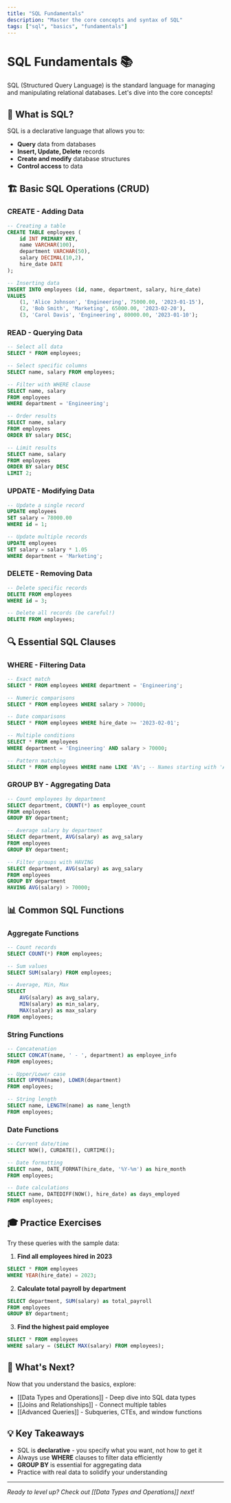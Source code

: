```yaml
---
title: "SQL Fundamentals"
description: "Master the core concepts and syntax of SQL"
tags: ["sql", "basics", "fundamentals"]
---
```


# SQL Fundamentals 📚

SQL (Structured Query Language) is the standard language for managing and manipulating relational databases. Let's dive into the core concepts!

## 🎯 What is SQL?

SQL is a declarative language that allows you to:
- **Query** data from databases
- **Insert, Update, Delete** records
- **Create and modify** database structures
- **Control access** to data

## 🏗️ Basic SQL Operations (CRUD)

### CREATE - Adding Data

```sql
-- Creating a table
CREATE TABLE employees (
    id INT PRIMARY KEY,
    name VARCHAR(100),
    department VARCHAR(50),
    salary DECIMAL(10,2),
    hire_date DATE
);

-- Inserting data
INSERT INTO employees (id, name, department, salary, hire_date)
VALUES 
    (1, 'Alice Johnson', 'Engineering', 75000.00, '2023-01-15'),
    (2, 'Bob Smith', 'Marketing', 65000.00, '2023-02-20'),
    (3, 'Carol Davis', 'Engineering', 80000.00, '2023-01-10');
```

### READ - Querying Data

```sql
-- Select all data
SELECT * FROM employees;

-- Select specific columns
SELECT name, salary FROM employees;

-- Filter with WHERE clause
SELECT name, salary 
FROM employees 
WHERE department = 'Engineering';

-- Order results
SELECT name, salary 
FROM employees 
ORDER BY salary DESC;

-- Limit results
SELECT name, salary 
FROM employees 
ORDER BY salary DESC 
LIMIT 2;
```

### UPDATE - Modifying Data

```sql
-- Update a single record
UPDATE employees 
SET salary = 78000.00 
WHERE id = 1;

-- Update multiple records
UPDATE employees 
SET salary = salary * 1.05 
WHERE department = 'Marketing';
```

### DELETE - Removing Data

```sql
-- Delete specific records
DELETE FROM employees 
WHERE id = 3;

-- Delete all records (be careful!)
DELETE FROM employees;
```

## 🔍 Essential SQL Clauses

### WHERE - Filtering Data

```sql
-- Exact match
SELECT * FROM employees WHERE department = 'Engineering';

-- Numeric comparisons
SELECT * FROM employees WHERE salary > 70000;

-- Date comparisons
SELECT * FROM employees WHERE hire_date >= '2023-02-01';

-- Multiple conditions
SELECT * FROM employees 
WHERE department = 'Engineering' AND salary > 70000;

-- Pattern matching
SELECT * FROM employees WHERE name LIKE 'A%'; -- Names starting with 'A'
```

### GROUP BY - Aggregating Data

```sql
-- Count employees by department
SELECT department, COUNT(*) as employee_count
FROM employees
GROUP BY department;

-- Average salary by department
SELECT department, AVG(salary) as avg_salary
FROM employees
GROUP BY department;

-- Filter groups with HAVING
SELECT department, AVG(salary) as avg_salary
FROM employees
GROUP BY department
HAVING AVG(salary) > 70000;
```

## 📊 Common SQL Functions

### Aggregate Functions

```sql
-- Count records
SELECT COUNT(*) FROM employees;

-- Sum values
SELECT SUM(salary) FROM employees;

-- Average, Min, Max
SELECT 
    AVG(salary) as avg_salary,
    MIN(salary) as min_salary,
    MAX(salary) as max_salary
FROM employees;
```

### String Functions

```sql
-- Concatenation
SELECT CONCAT(name, ' - ', department) as employee_info
FROM employees;

-- Upper/Lower case
SELECT UPPER(name), LOWER(department)
FROM employees;

-- String length
SELECT name, LENGTH(name) as name_length
FROM employees;
```

### Date Functions

```sql
-- Current date/time
SELECT NOW(), CURDATE(), CURTIME();

-- Date formatting
SELECT name, DATE_FORMAT(hire_date, '%Y-%m') as hire_month
FROM employees;

-- Date calculations
SELECT name, DATEDIFF(NOW(), hire_date) as days_employed
FROM employees;
```

## 🎓 Practice Exercises

Try these queries with the sample data:

1. **Find all employees hired in 2023**
```sql
SELECT * FROM employees 
WHERE YEAR(hire_date) = 2023;
```

2. **Calculate total payroll by department**
```sql
SELECT department, SUM(salary) as total_payroll
FROM employees
GROUP BY department;
```

3. **Find the highest paid employee**
```sql
SELECT * FROM employees 
WHERE salary = (SELECT MAX(salary) FROM employees);
```

## 🔗 What's Next?

Now that you understand the basics, explore:
- [[Data Types and Operations]] - Deep dive into SQL data types
- [[Joins and Relationships]] - Connect multiple tables
- [[Advanced Queries]] - Subqueries, CTEs, and window functions

## 💡 Key Takeaways

- SQL is **declarative** - you specify what you want, not how to get it
- Always use **WHERE** clauses to filter data efficiently
- **GROUP BY** is essential for aggregating data
- Practice with real data to solidify your understanding

---

*Ready to level up? Check out [[Data Types and Operations]] next!* 